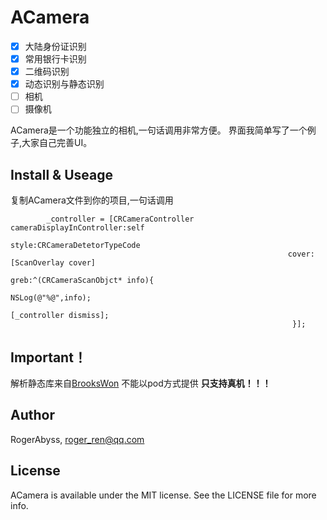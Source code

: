 # ACamera

- [x] 大陆身份证识别
- [x] 常用银行卡识别
- [x] 二维码识别
- [x] 动态识别与静态识别
- [ ] 相机
- [ ] 摄像机

ACamera是一个功能独立的相机,一句话调用非常方便。
界面我简单写了一个例子,大家自己完善UI。 

## Install & Useage

复制ACamera文件到你的项目,一句话调用
```
        _controller = [CRCameraController cameraDisplayInController:self
                                                              style:CRCameraDetetorTypeCode
                                                              cover:[ScanOverlay cover]
                                                               greb:^(CRCameraScanObjct* info){
                                                                   NSLog(@"%@",info);
                                                                   [_controller dismiss];
                                                               }];

```

## Important！

解析静态库来自[BrooksWon](https://github.com/BrooksWon/ocr_savingCard)
不能以pod方式提供
**只支持真机！！！**

## Author

RogerAbyss, roger_ren@qq.com

## License

ACamera is available under the MIT license. See the LICENSE file for more info.
